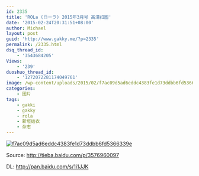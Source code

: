 ```yaml
---
id: 2335
title: 'ROLa (ローラ) 2015年3月号 高清扫图'
date: '2015-02-24T20:31:51+08:00'
author: Michael
layout: post
guid: 'http://www.gakky.me/?p=2335'
permalink: /2335.html
dsq_thread_id:
    - '3543684205'
Views:
    - '239'
duoshuo_thread_id:
    - '1272072281174049761'
image: /wp-content/uploads/2015/02/f7ac09d5ad6eddc4383fe1d73ddbb6fd5366339e.jpg
categories:
    - 图片
tags:
    - gakki
    - gakky
    - rola
    - 新垣结衣
    - 杂志
---
```


[![f7ac09d5ad6eddc4383fe1d73ddbb6fd5366339e](http://www.yui-aragaki.org/wp-content/uploads/2015/02/f7ac09d5ad6eddc4383fe1d73ddbb6fd5366339e.jpg)](http://www.yui-aragaki.org/wp-content/uploads/2015/02/f7ac09d5ad6eddc4383fe1d73ddbb6fd5366339e.jpg "f7ac09d5ad6eddc4383fe1d73ddbb6fd5366339e")

Source: <http://tieba.baidu.com/p/3576960097>

DL: <http://pan.baidu.com/s/1i1JJK>